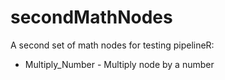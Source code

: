 # secondMathNodes
A second set of math nodes for testing pipelineR:
- Multiply_Number - Multiply node by a number
